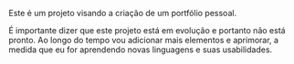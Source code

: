 Este é um projeto visando a criação de um portfólio pessoal.

É importante dizer que este projeto está em evolução e portanto não está pronto.
Ao longo do tempo vou adicionar mais elementos e aprimorar, a medida que eu for aprendendo
novas linguagens e suas usabilidades.